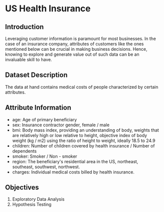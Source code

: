 # US Health Insurance
## Introduction
Leveraging customer information is paramount for most businesses. In the case of an insurance company, attributes of customers like the ones mentioned below can be crucial in making business decisions. Hence, knowing to explore and generate value out of such data can be an invaluable skill to have.
## Dataset Description
The data at hand contains medical costs of people characterized by certain attributes.
## Attribute Information
* age: Age of primary beneficiary
* sex: Insurance contractor gender, female / male
* bmi: Body mass index, providing an understanding of body, weights that are relatively high or low relative to height, objective index of body weight (kg / m2) using the ratio of height to weight, ideally 18.5 to 24.9
* children: Number of children covered by health insurance / Number of dependents
* smoker: Smoker / Non - smoker
* region: The beneficiary's residential area in the US, northeast, southeast, southwest, northwest.
* charges: Individual medical costs billed by health insurance.
## Objectives
1. Exploratory Data Analysis
2. Hypothesis Testing
